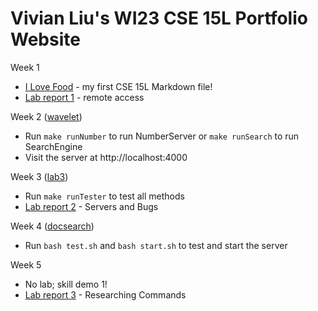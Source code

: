# Vivian Liu's WI23 CSE 15L Portfolio Website

Week 1
* [I Love Food](Lab1/ILOVEFOOD) - my first CSE 15L Markdown file!
* [Lab report 1](Report1/LABREPORT1) - remote access

Week 2 ([wavelet](https://github.com/ucsd-cse15l-f22/wavelet))
* Run `make runNumber` to run NumberServer or `make runSearch` to run SearchEngine
* Visit the server at http://localhost:4000

Week 3 ([lab3](https://github.com/ucsd-cse15l-w23/lab3))
* Run `make runTester` to test all methods
* [Lab report 2](Report2/LABREPORT2) - Servers and Bugs

Week 4 ([docsearch](https://github.com/ucsd-cse15l-w23/docsearch))
* Run `bash test.sh` and `bash start.sh` to test and start the server

Week 5
* No lab; skill demo 1!
* [Lab report 3](Report3/LABREPORT3.md) - Researching Commands